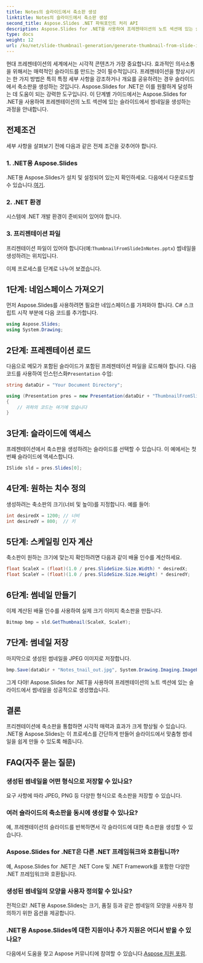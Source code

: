 ```yaml
---
title: Notes의 슬라이드에서 축소판 생성
linktitle: Notes의 슬라이드에서 축소판 생성
second_title: Aspose.Slides .NET 파워포인트 처리 API
description: Aspose.Slides for .NET을 사용하여 프레젠테이션의 노트 섹션에 있는 슬라이드에서 축소판을 생성하는 방법을 알아보세요. 시각적 콘텐츠를 강화해보세요!
type: docs
weight: 12
url: /ko/net/slide-thumbnail-generation/generate-thumbnail-from-slide-in-notes/
---
```


현대 프레젠테이션의 세계에서는 시각적 콘텐츠가 가장 중요합니다. 효과적인 의사소통을 위해서는 매력적인 슬라이드를 만드는 것이 필수적입니다. 프레젠테이션을 향상시키는 한 가지 방법은 특히 특정 세부 사항을 강조하거나 개요를 공유하려는 경우 슬라이드에서 축소판을 생성하는 것입니다. Aspose.Slides for .NET은 이를 원활하게 달성하는 데 도움이 되는 강력한 도구입니다. 이 단계별 가이드에서는 Aspose.Slides for .NET을 사용하여 프레젠테이션의 노트 섹션에 있는 슬라이드에서 썸네일을 생성하는 과정을 안내합니다.

## 전제조건

세부 사항을 살펴보기 전에 다음과 같은 전제 조건을 갖추어야 합니다.

### 1. .NET용 Aspose.Slides

 .NET용 Aspose.Slides가 설치 및 설정되어 있는지 확인하세요. 다음에서 다운로드할 수 있습니다.[여기](https://releases.aspose.com/slides/net/).

### 2. .NET 환경

시스템에 .NET 개발 환경이 준비되어 있어야 합니다.

### 3. 프리젠테이션 파일

 프리젠테이션 파일이 있어야 합니다(예:`ThumbnailFromSlideInNotes.pptx`) 썸네일을 생성하려는 위치입니다.

이제 프로세스를 단계로 나누어 보겠습니다.

## 1단계: 네임스페이스 가져오기

먼저 Aspose.Slides를 사용하려면 필요한 네임스페이스를 가져와야 합니다. C# 스크립트 시작 부분에 다음 코드를 추가합니다.

```csharp
using Aspose.Slides;
using System.Drawing;
```

## 2단계: 프레젠테이션 로드

 다음으로 메모가 포함된 슬라이드가 포함된 프레젠테이션 파일을 로드해야 합니다. 다음 코드를 사용하여 인스턴스화`Presentation` 수업:

```csharp
string dataDir = "Your Document Directory";

using (Presentation pres = new Presentation(dataDir + "ThumbnailFromSlideInNotes.pptx"))
{
    // 귀하의 코드는 여기에 있습니다
}
```

## 3단계: 슬라이드에 액세스

프레젠테이션에서 축소판을 생성하려는 슬라이드를 선택할 수 있습니다. 이 예에서는 첫 번째 슬라이드에 액세스합니다.

```csharp
ISlide sld = pres.Slides[0];
```

## 4단계: 원하는 치수 정의

생성하려는 축소판의 크기(너비 및 높이)를 지정합니다. 예를 들어:

```csharp
int desiredX = 1200; // 너비
int desiredY = 800;  // 키
```

## 5단계: 스케일링 인자 계산

축소판이 원하는 크기에 맞는지 확인하려면 다음과 같이 배율 인수를 계산하세요.

```csharp
float ScaleX = (float)(1.0 / pres.SlideSize.Size.Width) * desiredX;
float ScaleY = (float)(1.0 / pres.SlideSize.Size.Height) * desiredY;
```

## 6단계: 썸네일 만들기

이제 계산된 배율 인수를 사용하여 실제 크기 이미지 축소판을 만듭니다.

```csharp
Bitmap bmp = sld.GetThumbnail(ScaleX, ScaleY);
```

## 7단계: 썸네일 저장

마지막으로 생성된 썸네일을 JPEG 이미지로 저장합니다.

```csharp
bmp.Save(dataDir + "Notes_tnail_out.jpg", System.Drawing.Imaging.ImageFormat.Jpeg);
```

그게 다야! Aspose.Slides for .NET을 사용하여 프레젠테이션의 노트 섹션에 있는 슬라이드에서 썸네일을 성공적으로 생성했습니다.

## 결론

프리젠테이션에 축소판을 통합하면 시각적 매력과 효과가 크게 향상될 수 있습니다. .NET용 Aspose.Slides는 이 프로세스를 간단하게 만들어 슬라이드에서 맞춤형 썸네일을 쉽게 만들 수 있도록 해줍니다.

## FAQ(자주 묻는 질문)

### 생성된 썸네일을 어떤 형식으로 저장할 수 있나요?
요구 사항에 따라 JPEG, PNG 등 다양한 형식으로 축소판을 저장할 수 있습니다.

### 여러 슬라이드의 축소판을 동시에 생성할 수 있나요?
예, 프레젠테이션의 슬라이드를 반복하면서 각 슬라이드에 대한 축소판을 생성할 수 있습니다.

### Aspose.Slides for .NET은 다른 .NET 프레임워크와 호환됩니까?
예, Aspose.Slides for .NET은 .NET Core 및 .NET Framework를 포함한 다양한 .NET 프레임워크와 호환됩니다.

### 생성된 썸네일의 모양을 사용자 정의할 수 있나요?
전적으로! .NET용 Aspose.Slides는 크기, 품질 등과 같은 썸네일의 모양을 사용자 정의하기 위한 옵션을 제공합니다.

### .NET용 Aspose.Slides에 대한 지원이나 추가 지원은 어디서 받을 수 있나요?
 다음에서 도움을 찾고 Aspose 커뮤니티에 참여할 수 있습니다.[Aspose 지원 포럼](https://forum.aspose.com/).